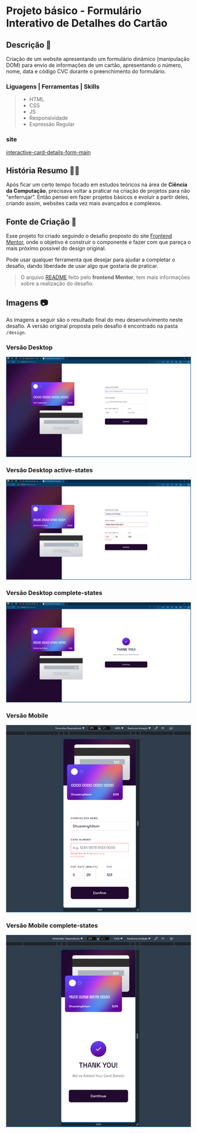 # Projeto básico - Formulário Interativo de Detalhes do Cartão

## Descrição 📝
Criação de um website apresentando um formulário dinâmico (manipulação DOM) para envio de informações de um cartão, apresentando o número, nome, data e código CVC durante o preenchimento do formulário.

### Liguagens | Ferramentas | Skills
> - HTML
> - CSS
> - JS
> - Responsividade
> - Expressão Regular

### site
[interactive-card-details-form-main](https://prates14.github.io/formulario-interativo-cartao/)

## História Resumo 👨‍💻
Após ficar um certo tempo focado em estudos teóricos na área de **Ciência da Computação**, precisava voltar a praticar na criação de projetos para não "enferrujar". Então pensei em fazer projetos básicos e evoluir a partir deles, criando assim, websites cada vez mais avançados e complexos.

## Fonte de Criação 🔎
Esse projeto foi criado seguindo o desafio proposto do site [Frontend Mentor](https://www.frontendmentor.io), onde o objetivo é construir o componente e fazer com que pareça o mais próximo possível do design original.

Pode usar qualquer ferramenta que desejar para ajudar a completar o desafio, dando liberdade de usar algo que gostaria de praticar.

>O arquivo [README](./README-challenger.md) feito pelo **frontend Mentor**, tem mais informações sobre a realização do desafio.

## Imagens 📷
As imagens a seguir são o resultado final do meu desenvolvimento neste desafio. A versão original proposta pelo desafio é encontrado na pasta `/design`.

### Versão Desktop
![Desktop-preview](./review/Frontend%20Mentor%20_%20Interactive%20card%20details%20form%20e%20mais%201%20página%20-%20Pessoal%202%20—%20Microsoft​%20Edge%2008_05_2024%2016_29_34.png)

### Versão Desktop active-states
![active-states](./review/Frontend%20Mentor%20_%20Interactive%20card%20details%20form%20e%20mais%201%20página%20-%20Pessoal%202%20—%20Microsoft​%20Edge%2015_05_2024%2010_15_11.png)

### Versão Desktop complete-states
![active-states](./review/Frontend%20Mentor%20_%20Interactive%20card%20details%20form%20e%20mais%201%20página%20-%20Pessoal%202%20—%20Microsoft​%20Edge%2015_05_2024%2010_15_42.png)

### Versão Mobile
![alt text](./review/Frontend%20Mentor%20_%20Interactive%20card%20details%20form%20e%20mais%201%20página%20-%20Pessoal%202%20—%20Microsoft​%20Edge%2015_05_2024%2010_16_38.png)

### Versão Mobile complete-states
![alt text](./review/Frontend%20Mentor%20_%20Interactive%20card%20details%20form%20e%20mais%201%20página%20-%20Pessoal%202%20—%20Microsoft​%20Edge%2015_05_2024%2010_16_59.png)